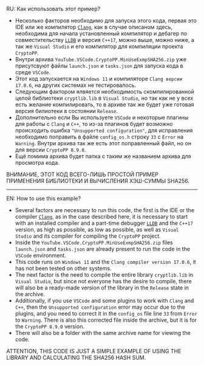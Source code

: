 RU:
Как использовать этот пример?

* Несколько факторов необходимо для запуска этого кода, первая это IDE или же компилятор [`Clang`](https://clang.llvm.org/get_started.html), как в случае описаном здесь, необходима для начала установленный компилятор и дебагер по совместительству [`LLDB`](https://lldb.llvm.org/resources/build.html) и версия `C++17`, можно выше, можно ниже, а так же `Visual Studio` и его компилятор для компиляции проекта `CryptoPP`.
* Внутри архива `YouTube.VSCode.CryptoPP.MinUseExmpSHA256.zip` уже присутсвуют файлы `launch.json` и `tasks.json` для запуска кода в среде `VSCode`. 
* Этот код запускается на `Windows 11` и компиляторе `Clang версии 17.0.6`, на других системах не тестировалось. 
* Следующим фактором ялвяется необходимость скомпилированной целой библиотеки `cryptlib.lib` в `Visual Studio`, но так как не у всех есть желание компилировать, то в архиве так же будет уже готовая версия билиотеки в состоянии `Release`. 
* Дополнительно если Вы используете `VSCode` и некоторые плагины для работы с `Clang` и `C++`, то из-за плагинов будет возможно происходить ошибка `"Unsupported configuration"`, для исправления необходимо поправить в файле `config_os.h` строку `33` с `Error` на `Warning`. Внутри архива так же есть этот поправленный файл, но он для версии `CryptoPP 8.9.0`.
* Ещё помима архива будет папка с таким же названием архива для просмотра кода.

ВНИМАНИЕ, ЭТОТ КОД ВСЕГО-ЛИШЬ ПРОСТОЙ ПРИМЕР ПРИМЕНЕНИЯ БИБЛИОТЕКИ И ВЫЧИСЛЕНИЯ ХЭШ-СУММЫ SHA256.
<hr>
EN:
How to use this example?

* Several factors are necessary to run this code, the first is the IDE or the compiler [`Clang`](https://clang.llvm.org/get_started.html ), as in the case described here, it is necessary to start with an installed compiler and a part-time debugger [`LLDB`](https://lldb.llvm.org/resources/build.html ) and the `C++17` version, as high as possible, as low as possible, as well as `Visual Studio` and its compiler for compiling the `CryptoPP` project.
* Inside the `YouTube.VSCode.CryptoPP.MinUseExmpSHA256.zip` files `launch.json` and `tasks.json` are already present to run the code in the `VSCode` environment. 
* This code runs on `Windows 11` and the `Clang compiler version 17.0.6`, it has not been tested on other systems. 
* The next factor is the need to compile the entire library `cryptlib.lib` in `Visual Studio`, but since not everyone has the desire to compile, there will also be a ready-made version of the library in the `Release` state in the archive. 
* Additionally, if you use `VSCode` and some plugins to work with `Clang` and `C++`, then the `Unsupported configuration` error may occur due to the plugins, and you need to correct it in the `config_os` file line `33` from `Error` to `Warning`. There is also this corrected file inside the archive, but it is for the `CryptoPP 8.9.0` version.
* There will also be a folder with the same archive name for viewing the code.

ATTENTION, THIS CODE IS JUST A SIMPLE EXAMPLE OF USING THE LIBRARY AND CALCULATING THE SHA256 HASH SUM.
